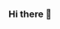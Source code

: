 ### Hi there 👋

<!--
**JadoGarBhai/JadoGarBhai** is a ✨ _special_ ✨ repository because its `README.md` (this file) appears on your GitHub profile.

Here are some ideas to get you started:

- 🔭 I’m currently working on MERN Stack.
- 🌱 I’m currently learning JavaScript.
